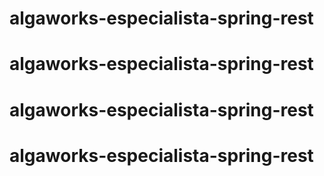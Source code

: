 # algaworks-especialista-spring-rest
# algaworks-especialista-spring-rest
# algaworks-especialista-spring-rest
# algaworks-especialista-spring-rest
